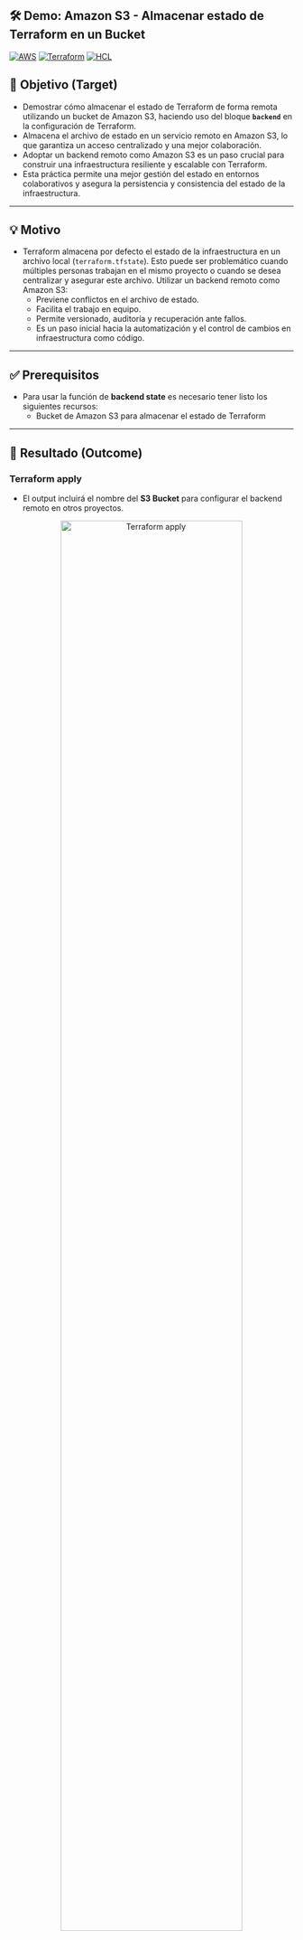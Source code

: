 ## 🛠️ Demo: Amazon S3 - Almacenar estado de Terraform en un Bucket

[![AWS](https://img.shields.io/badge/AWS-%23FF9900.svg?logo=amazon-web-services&logoColor=white)](#)
[![Terraform](https://img.shields.io/badge/IaC-Terraform-623CE4?logo=terraform&logoColor=white)](#)
[![HCL](https://img.shields.io/badge/Language-HCL-blueviolet)](#)

## 🎯 Objetivo (Target)
- Demostrar cómo almacenar el estado de Terraform de forma remota utilizando un bucket de Amazon S3, haciendo uso del bloque **`backend`** en la configuración de Terraform. 
- Almacena el archivo de estado en un servicio remoto en Amazon S3, lo que garantiza un acceso centralizado y una mejor colaboración.
- Adoptar un backend remoto como Amazon S3 es un paso crucial para construir una infraestructura resiliente y escalable con Terraform.
- Esta práctica permite una mejor gestión del estado en entornos colaborativos y asegura la persistencia y consistencia del estado de la infraestructura.

---

## 💡 Motivo
- Terraform almacena por defecto el estado de la infraestructura en un archivo local (`terraform.tfstate`). Esto puede ser problemático cuando múltiples personas trabajan en el mismo proyecto o cuando se desea centralizar y asegurar este archivo. Utilizar un backend remoto como Amazon S3:
    - Previene conflictos en el archivo de estado.
    - Facilita el trabajo en equipo.
    - Permite versionado, auditoría y recuperación ante fallos.
    - Es un paso inicial hacia la automatización y el control de cambios en infraestructura como código.

---

## ✅ Prerequisitos
- Para usar la función de **backend state** es necesario tener listo los siguientes recursos:
    - Bucket de Amazon S3 para almacenar el estado de Terraform

---

## 🚀 Resultado (Outcome)
### Terraform apply
- El output incluirá el nombre del **S3 Bucket** para configurar el backend remoto en otros proyectos.
<p align="center">
<img src="assets/imagenes/s3_tf_state_apply.png" alt="Terraform apply" width="80%">
</p>

### Terraform state list
<p align="center">
<img src="assets/imagenes/s3_tf_state_resource_list.png" alt="Terraform State" width="80%">
</p>

### Lista el Bucket creado en S3 con AWS CLI
 <p align="center">
    <img src="assets/imagenes/s3_tf_state_list_bucket.png" alt="Lista Bucket" width="70%">
    </p>

### Lista Bucket en la consola 
 <p align="center">
    <img src="assets/imagenes/s3_tf_state_console_bucket.png" alt="Container" width="90%">
    </p>

---

## 📚 Referencias
- [Stores the state as a given key in a given bucket on Amazon S3](https://developer.hashicorp.com/terraform/language/backend/s3)
- []()
- []()
- []()

---